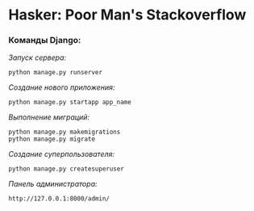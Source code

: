 # Hasker: Poor Man's Stackoverflow



### Команды Django:

*Запуск сервера:*
```
python manage.py runserver
```
*Создание нового приложения:*
```
python manage.py startapp app_name
```
*Выполнение миграций:*
```
python manage.py makemigrations
python manage.py migrate
```
*Создание суперпользователя:*
```
python manage.py createsuperuser
```
*Панель администратора:*
```
http://127.0.0.1:8000/admin/
```
